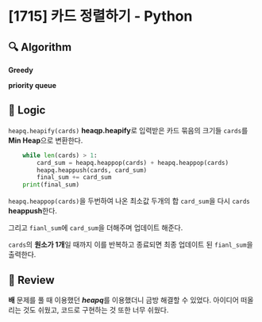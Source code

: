 # [1715] 카드 정렬하기 - Python

## :mag: Algorithm

**Greedy**


**priority queue**


## :round_pushpin: Logic

```heapq.heapify(cards)``` **heaqp.heapify**로 입력받은 카드 묶음의 크기들 ```cards```를 **Min Heap**으로 변환한다.

 
```python
    while len(cards) > 1:
        card_sum = heapq.heappop(cards) + heapq.heappop(cards)
        heapq.heappush(cards, card_sum)
        final_sum += card_sum
    print(final_sum)
```
```heapq.heappop(cards)```을 두번하여 나온 최소값 두개의 합 ```card_sum```을 다시
```cards``` **heappush**한다.


그리고 ```fianl_sum```에  ```card_sum```을 더해주며 업데이트 해준다.


```cards```의 **원소가 1개**일 때까지 이를 반복하고 종료되면 최종 업데이트 된 ```fianl_sum```을 출력한다.


## :memo: Review

**배** 문제를 풀 때 이용했던 ***heapq***를 이용했더니 금방 해결할 수 있었다.
아이디어 떠올리는 것도 쉬웠고, 코드로 구현하는 것 또한 너무 쉬웠다.
